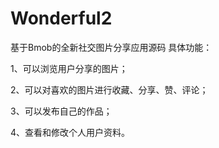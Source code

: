 Wonderful2
==========
基于Bmob的全新社交图片分享应用源码
具体功能：

1、可以浏览用户分享的图片；

2、可以对喜欢的图片进行收藏、分享、赞、评论；

3、可以发布自己的作品；

4、查看和修改个人用户资料。
